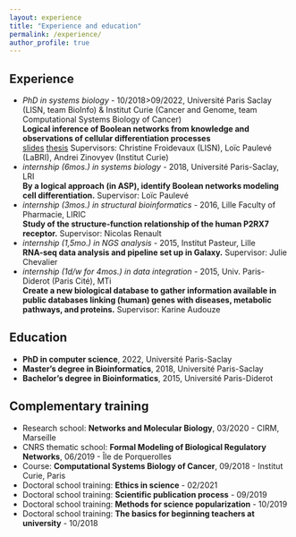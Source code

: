 ```yaml
---
layout: experience
title: "Experience and education"
permalink: /experience/
author_profile: true
---
```


## Experience

* *PhD in systems biology* - 10/2018>09/2022, Université Paris Saclay  (LISN, team BioInfo)  &  Institut Curie (Cancer and Genome, team Computational Systems Biology of Cancer)  
**Logical inference of Boolean networks from knowledge and observations of cellular differentiation processes**  
[slides](../files/2022-09_soutenance.pdf) [thesis](../files/manuscrit-these-pre-soutenance.pdf)
Supervisors: Christine Froidevaux (LISN), Loïc Paulevé (LaBRI), Andrei Zinovyev (Institut Curie)
* *internship (6mos.) in systems biology* - 2018, Université Paris-Saclay, LRI  
**By a logical approach (in ASP), identify Boolean networks modeling cell differentiation.** Supervisor: Loïc Paulevé
* *internship (3mos.) in structural bioinformatics* - 2016, Lille Faculty of Pharmacie, LIRIC  
**Study of the structure-function relationship of the human P2RX7 receptor.** Supervisor: Nicolas Renault
* *internship (1,5mo.) in NGS analysis* - 2015, Institut Pasteur, Lille  
**RNA-seq data analysis and pipeline set up in Galaxy.** Supervisor: Julie Chevalier
* *internship (1d/w for 4mos.) in data integration* - 2015, Univ. Paris-Diderot (Paris Cité), MTi  
**Create a new biological database to gather information available in public databases linking (human) genes with diseases, metabolic pathways, and proteins.** Supervisor: Karine Audouze


## Education

* **PhD in computer science**,
2022, Université Paris-Saclay
* **Master’s degree in Bioinformatics**,
2018, Université Paris-Saclay
* **Bachelor’s degree in Bioinformatics**,
2015, Université Paris-Diderot


## Complementary training

* Research school:
**Networks and Molecular Biology**,
03/2020 - CIRM, Marseille
* CNRS thematic school:
**Formal Modeling of Biological Regulatory Networks**,
06/2019 - Île de Porquerolles
* Course:
**Computational Systems Biology of Cancer**,
09/2018 - Institut Curie, Paris
* Doctoral school training:
**Ethics in science** - 02/2021
* Doctoral school training:
**Scientific publication process** -  09/2019
* Doctoral school training:
**Methods for science popularization** - 10/2019
* Doctoral school training:
**The basics for beginning teachers at university** - 10/2018
